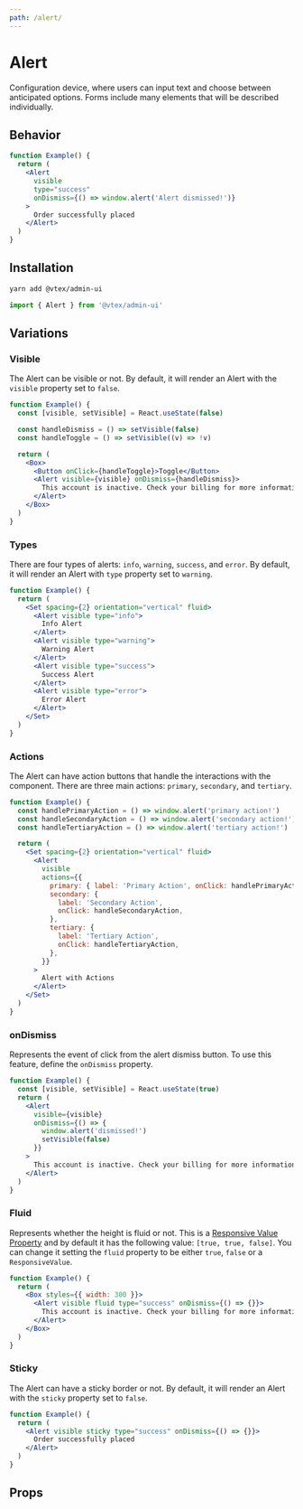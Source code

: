 ```yaml
---
path: /alert/
---
```


# Alert

Configuration device, where users can input text and choose between anticipated options. Forms include many elements that will be described individually.

## Behavior

```jsx
function Example() {
  return (
    <Alert
      visible
      type="success"
      onDismiss={() => window.alert('Alert dismissed!')}
    >
      Order successfully placed
    </Alert>
  )
}
```

## Installation

```bash isStatic
yarn add @vtex/admin-ui
```

```jsx isStatic
import { Alert } from '@vtex/admin-ui'
```

## Variations

### Visible

The Alert can be visible or not. By default, it will render an Alert with the `visible` property set to `false`.

```jsx
function Example() {
  const [visible, setVisible] = React.useState(false)

  const handleDismiss = () => setVisible(false)
  const handleToggle = () => setVisible((v) => !v)

  return (
    <Box>
      <Button onClick={handleToggle}>Toggle</Button>
      <Alert visible={visible} onDismiss={handleDismiss}>
        This account is inactive. Check your billing for more information.
      </Alert>
    </Box>
  )
}
```

### Types

There are four types of alerts: `info`, `warning`, `success`, and `error`. By default, it will render an Alert with `type` property set to `warning`.

```jsx
function Example() {
  return (
    <Set spacing={2} orientation="vertical" fluid>
      <Alert visible type="info">
        Info Alert
      </Alert>
      <Alert visible type="warning">
        Warning Alert
      </Alert>
      <Alert visible type="success">
        Success Alert
      </Alert>
      <Alert visible type="error">
        Error Alert
      </Alert>
    </Set>
  )
}
```

### Actions

The Alert can have action buttons that handle the interactions with the component. There are three main actions: `primary`, `secondary`, and `tertiary`.

```jsx
function Example() {
  const handlePrimaryAction = () => window.alert('primary action!')
  const handleSecondaryAction = () => window.alert('secondary action!')
  const handleTertiaryAction = () => window.alert('tertiary action!')

  return (
    <Set spacing={2} orientation="vertical" fluid>
      <Alert
        visible
        actions={{
          primary: { label: 'Primary Action', onClick: handlePrimaryAction },
          secondary: {
            label: 'Secondary Action',
            onClick: handleSecondaryAction,
          },
          tertiary: {
            label: 'Tertiary Action',
            onClick: handleTertiaryAction,
          },
        }}
      >
        Alert with Actions
      </Alert>
    </Set>
  )
}
```

### onDismiss

Represents the event of click from the alert dismiss button. To use this feature, define the `onDismiss` property.

```jsx
function Example() {
  const [visible, setVisible] = React.useState(true)
  return (
    <Alert
      visible={visible}
      onDismiss={() => {
        window.alert('dismissed!')
        setVisible(false)
      }}
    >
      This account is inactive. Check your billing for more information.
    </Alert>
  )
}
```

### Fluid

Represents whether the height is fluid or not. This is a [Responsive Value Property](/theming/responsive-design/#responsive-values) and by default it has the following value: `[true, true, false]`. You can change it setting the `fluid` property to be either `true`, `false` or a `ResponsiveValue`.

```jsx
function Example() {
  return (
    <Box styles={{ width: 300 }}>
      <Alert visible fluid type="success" onDismiss={() => {}}>
        This account is inactive. Check your billing for more information.
      </Alert>
    </Box>
  )
}
```

### Sticky

The Alert can have a sticky border or not. By default, it will render an Alert with the `sticky` property set to `false`.

```jsx
function Example() {
  return (
    <Alert visible sticky type="success" onDismiss={() => {}}>
      Order successfully placed
    </Alert>
  )
}
```

## Props

<propdetails heading="Alert" component="Alert"></propdetails>
